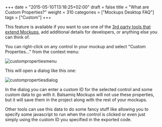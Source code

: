 +++
date = "2015-05-10T13:18:25+02:00"
draft = false
title = "What are Custom Properties?"
weight = 310
categories = ["Mockups Desktop FAQ"]
tags = ["Custom"]
+++

This feature is available if you want to use one of the [3rd party tools that extend Mockups](http://support.balsamiq.com/customer/portal/articles/135659), add additional details for developers, or anything else you can think of.

You can right-click on any control in your mockup and select "Custom Properties..." from the context menu:

![custompropertiesmenu](http://media.balsamiq.com/img/support/docs/m4d/b3/custompropertiesmenu.png)

This will open a dialog like this one:

![custompropertiesdialog](http://media.balsamiq.com/img/support/docs/m4d/b3/custompropertiesdialog.png)

In the dialog you can enter a custom ID for the selected control and some custom data to go with it. Balsamiq Mockups will not use these properties, but it will save them in the project along with the rest of your mockups.

Other tools can use this data to do some fancy stuff like allowing you to specify some javascript to run when the control is clicked or even just simply using the custom ID you specified in the exported code.
